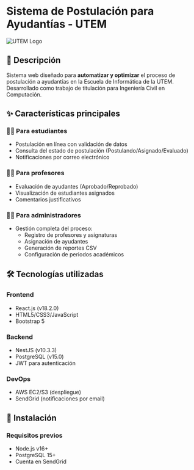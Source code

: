 # Sistema de Postulación para Ayudantías - UTEM

![UTEM Logo](https://informatica.utem.cl/wp-content/uploads/2021/04/logo-utem-1.png)

## 📌 Descripción
Sistema web diseñado para **automatizar y optimizar** el proceso de postulación a ayudantías en la Escuela de Informática de la UTEM. Desarrollado como trabajo de titulación para Ingeniería Civil en Computación.

## ✨ Características principales
### 👨‍🎓 Para estudiantes
- Postulación en línea con validación de datos
- Consulta del estado de postulación (Postulando/Asignado/Evaluado)
- Notificaciones por correo electrónico

### 👨‍🏫 Para profesores
- Evaluación de ayudantes (Aprobado/Reprobado)
- Visualización de estudiantes asignados
- Comentarios justificativos

### 👨‍💼 Para administradores
- Gestión completa del proceso:
  - Registro de profesores y asignaturas
  - Asignación de ayudantes
  - Generación de reportes CSV
  - Configuración de periodos académicos

## 🛠 Tecnologías utilizadas
### Frontend
- React.js (v18.2.0)
- HTML5/CSS3/JavaScript
- Bootstrap 5

### Backend
- NestJS (v10.3.3)
- PostgreSQL (v15.0)
- JWT para autenticación

### DevOps
- AWS EC2/S3 (despliegue)
- SendGrid (notificaciones por email)

## 🚀 Instalación
### Requisitos previos
- Node.js v16+
- PostgreSQL 15+
- Cuenta en SendGrid

